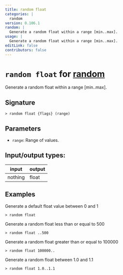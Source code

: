 ```yaml
---
title: random float
categories: |
  random
version: 0.106.1
random: |
  Generate a random float within a range [min..max].
usage: |
  Generate a random float within a range [min..max].
editLink: false
contributors: false
---
```

<!-- This file is automatically generated. Please edit the command in https://github.com/nushell/nushell instead. -->

# `random float` for [random](/commands/categories/random.md)

<div class='command-title'>Generate a random float within a range [min..max].</div>

## Signature

```> random float {flags} (range)```

## Parameters

 -  `range`: Range of values.


## Input/output types:

| input   | output |
| ------- | ------ |
| nothing | float  |
## Examples

Generate a default float value between 0 and 1
```nu
> random float

```

Generate a random float less than or equal to 500
```nu
> random float ..500

```

Generate a random float greater than or equal to 100000
```nu
> random float 100000..

```

Generate a random float between 1.0 and 1.1
```nu
> random float 1.0..1.1

```
